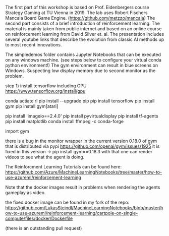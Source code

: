 The first part of this workshop is based on Prof. Eidenbergers course Strategy Gaming at TU Vienna in 2019.
The lab uses Robert Fischers Mancala Board Game Engine. (https://github.com/metzzo/mancala)
The second part consists of a brief introduction of reinforcement learning. The material is mainly taken from public internet and based on an online course on reinforcement learning from David Silver et. al. 
The presentation includes several youtube links that describe the evolution from classic AI methods up to most recent innovations.



The simpledemos folder contains Jupyter Notebooks that can be executed on any windows machine. 
(see steps below to configure your virtual conda python environment!)
The gym environment can result in blue screens on Windows. Suspecting low display memory due to second monitor as the problem.

step 1) 
install tensorflow including GPU 
https://www.tensorflow.org/install/gpu


conda actiate rl
pip install --upgrade pip
pip install tensorflow
pip install gym
pip install gym[atari]


pip install 'imageio==2.4.0'
pip install pyvirtualdisplay
pip install tf-agents
pip install matplotlib
conda install ffmpeg -c conda-forge


import gym

there is a bug in the monitor wrapper in the current version 0.18.0 of gym that is distributed via pypi https://github.com/openai/gym/issues/1925
it is fixed in this version -> pip install gym==0.18.3
with that one can render videos to see what the agent is doing.



The Reinforcment Learning Tutorials can be found here: 
https://github.com/Azure/MachineLearningNotebooks/tree/master/how-to-use-azureml/reinforcement-learning

Note that the docker images result in problems when rendering the agents gameplay as video.

the fixed docker image can be found in my fork of the repo:
https://github.com/LukasSteindl/MachineLearningNotebooks/blob/master/how-to-use-azureml/reinforcement-learning/cartpole-on-single-compute/files/docker/Dockerfile

(there is an outstanding pull request)